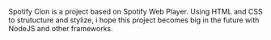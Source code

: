 Spotify Clon is a project based on Spotify Web Player.
Using HTML and CSS to strutucture and stylize, i hope this project becomes big in the future with NodeJS and other frameworks.
